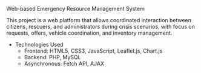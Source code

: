 Web-based Emergency Resource Management System
 
This project is a web platform that allows coordinated interaction between citizens, rescuers, and administrators during crisis scenarios,
with focus on requests, offers, vehicle coordination, and inventory management.

- Technologies Used
  - Frontend:	HTML5, CSS3, JavaScript, Leaflet.js, Chart.js
  - Backend:	PHP, MySQL
  - Asynchronous:	Fetch API, AJAX
